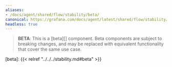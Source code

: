 ```yaml
---
aliases:
- /docs/agent/shared/flow/stability/beta/
canonical: https://grafana.com/docs/agent/latest/shared/flow/stability/beta/
headless: true
---
```


> **BETA**: This is a [beta][] component. Beta components are subject to breaking
> changes, and may be replaced with equivalent functionality that cover the
> same use case.

[beta]: {{< relref "../../../stability.md#beta" >}}
